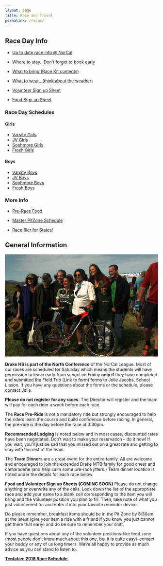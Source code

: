 ```yaml
---
layout: page
title: Race and Travel
permalink: /races/
---
```


## Race Day Info

* [Up to date race info @ NorCal](http://www.norcalmtb.org/)

* [Where to stay.. Don't forget to book early](https://drive.google.com/file/d/0B9nR_NmSORGdSXMzS25EQ0Rnanc/view?usp=sharing)

* [What to bring (Race Kit contents)](https://drive.google.com/file/d/0B9nR_NmSORGdNU5FTFNxejdia3c/view?usp=sharing)

* [What to wear...(think about the weather)](https://drive.google.com/file/d/0B9nR_NmSORGdeWRaMEt3bUVka0E/view?usp=sharing)

* [Volunteer Sign up Sheet](https://docs.google.com/spreadsheets/d/1OX2rBcKwSUF1C-KLGbDfq8BBWvZIgELXNlbN34059j0/edit#gid=864299778)

* [Food Sign up Sheet](https://docs.google.com/spreadsheets/d/1-YPQE3FdGk8nxX6vf8dKdWNAfTIN7IXY4sywyrwZqm4/edit?usp=sharing)


### Race Day Schedules

#### Girls

* [Varsity Girls](https://drive.google.com/file/d/0B9nR_NmSORGdUmlPbG1iWkRwaWc/view?usp=sharing)<br>
* [JV Girls](https://drive.google.com/file/d/0B9nR_NmSORGdeDdnVlpJZTlva1E/view?usp=sharing)<br>
* [Sophmore Girls](https://drive.google.com/file/d/0B9nR_NmSORGdOUxOSmpBeTZPSkk/view?usp=sharing)<br>
* [Frosh Girls](https://drive.google.com/file/d/0B9nR_NmSORGdNUNCY2dMWXU0OE0/view?usp=sharing)

#### Boys

* [Varsity Boys](https://drive.google.com/file/d/0B9nR_NmSORGdVWV3bDFqRmtnRnM/view?usp=sharing)<br>
* [JV Boys](https://drive.google.com/file/d/0B9nR_NmSORGdbGRYS2E2R3picDA/view?usp=sharing)<br>
* [Sophmore Boys](https://drive.google.com/file/d/0B9nR_NmSORGdTG82MDgxN2xTeUU/view?usp=sharing)<br>
* [Frosh Boys]( https://drive.google.com/file/d/0B9nR_NmSORGdTU9lbEtuNTlFYkE/view?usp=sharing)

### More Info

* [Pre-Race Food](https://drive.google.com/file/d/0B9nR_NmSORGdTEo3VUJRVTV0R1U/view?usp=sharing)

* [Master PitZone Schedule](https://drive.google.com/file/d/0B9nR_NmSORGdQTNfUFdneTVNd00/view?usp=sharing)

* [Race flier for States!](http://www.norcalmtb.org/wp-content/uploads/2016/04/2016.States.Flyer_.04.11.16.pdf)

## General Information

![finishline](../images/uma-win.jpg)

**Drake HS is part of the North Conference** of the NorCal League. Most of our races are scheduled for Saturday which means the students will have permission to leave early from school on Friday **only if** they have completed and submitted the Field Trip (Link to form) forms to Jolie Jacobs, School Liason. If you have any questions about the forms or the schedule, please contact Jolie.

**Please do not register for any races.** The Director will register and the team will pay for each rider a week before each race.

The **Race Pre-Ride** is not a mandatory ride but strongly encouraged to help the riders learn the course and build confidence before racing. In general, the pre-ride is the day before the race at 3:30pm.

**Recommended Lodging** is noted below and in most cases, discounted rates have been negotiated. Don’t wait to make your reservation – do it now! If you wait, you’ll just be sad that you missed out on a great rate and getting to stay with the rest of the team.

The **Team Dinners** are a great event for the entire family. All are welcome and encouraged to join the extended Drake MTB family for good cheer and camaraderie (and help calm some pre-race jitters.) Team dinner location is noted under the details for each race below.

**Food and Volunteer Sign up Sheets (COMING SOON)**
Please do not change anything or overwrite any of the cells. Look down the list of the appropriate race and add your name to a blank cell corresponding to the item you will bring and the Volunteer position you plan to fill. Then, take note of what you just volunteered for and enter it into your favorite reminder device.

Do please remember, breakfast items should be in the Pit Zone by 8:30am at the latest (give your item a ride with a friend if you know you just cannot get there that early) and do be sure to remember your shift.

If you have questions about any of the volunteer positions–like feed zone (most people don’t know much about this one, but it is quite easy)–contact your buddy or any of us long timers. We’re all happy to provide as much advice as you can stand to listen to.

<a href="{{ site.baseurl }}/schedule/">	**Tentative 2016 Race Schedule**.</a>
